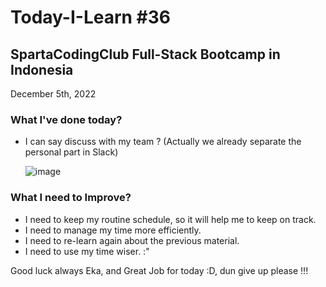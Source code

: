 # Today-I-Learn #36
## SpartaCodingClub Full-Stack Bootcamp in Indonesia
December 5th, 2022

### What I've done today?
  
  - I can say discuss with my team ? (Actually we already separate the personal part in Slack)
  
    ![image](https://user-images.githubusercontent.com/62550785/205676682-e9a7939c-cecc-46e1-a69e-5d35d20226cd.png)

### What I need to Improve?

  - I need to keep my routine schedule, so it will help me to keep on track.
  - I need to manage my time more efficiently.
  - I need to re-learn again about the previous material.
  - I need to use my time wiser. :"

Good luck always Eka, and Great Job for today :D, dun give up please !!!
